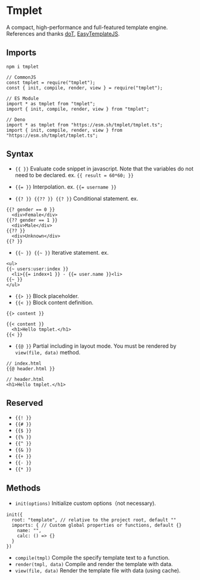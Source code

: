 # Tmplet

A compact, high-performance and full-featured template engine. References and
thanks [doT](https://github.com/olado/doT),
[EasyTemplateJS](https://github.com/ushelp/EasyTemplateJS).

## Imports

```
npm i tmplet

// CommonJS
const tmplet = require("tmplet");
const { init, compile, render, view } = require("tmplet");

// ES Module
import * as tmplet from "tmplet";
import { init, compile, render, view } from "tmplet";

// Deno
import * as tmplet from "https://esm.sh/tmplet/tmplet.ts";
import { init, compile, render, view } from "https://esm.sh/tmplet/tmplet.ts";
```

## Syntax

- `{{ }}` Evaluate code snippet in javascript. Note that the variables do not
  need to be declared. ex. `{{ result = 60*60; }}`

- `{{= }}` Interpolation. ex. `{{= username }}`

- `{{? }} {{?? }} {{? }}` Conditional statement. ex.

```
{{? gender == 0 }}
  <div>Female</div>
{{?? gender == 1 }}
  <div>Male</div>
{{?? }}
  <div>Unknown</div>
{{? }}
```

- `{{~ }} {{~ }}` Iterative statement. ex.

```
<ul>
{{~ users:user:index }}
  <li>{{= index+1 }} - {{= user.name }}<li>
{{~ }}
</ul>
```

- `{{> }}` Block placeholder.
- `{{< }}` Block content definition.

```
{{> content }}

{{< content }}
  <h1>Hello tmplet.</h1>
{{< }}
```

- `{{@ }}` Partial including in layout mode. You must be rendered by
  `view(file, data)` method.

```
// index.html
{{@ header.html }}

// header.html
<h1>Hello tmplet.</h1>
```

## Reserved

- `{{! }}`
- `{{# }}`
- `{{$ }}`
- `{{% }}`
- `{{^ }}`
- `{{& }}`
- `{{+ }}`
- `{{- }}`
- `{{* }}`

## Methods

- `init(options)` Initialize custom options（not necessary).

```
init({
  root: "template", // relative to the project root, default ""
  imports: { // Custom global properties or functions, default {}
    name: "",
    calc: () => {}
  }
})
```

- `compile(tmpl)` Compile the specify template text to a function.
- `render(tmpl, data)` Compile and render the template with data.
- `view(file, data)` Render the template file with data (using cache).

